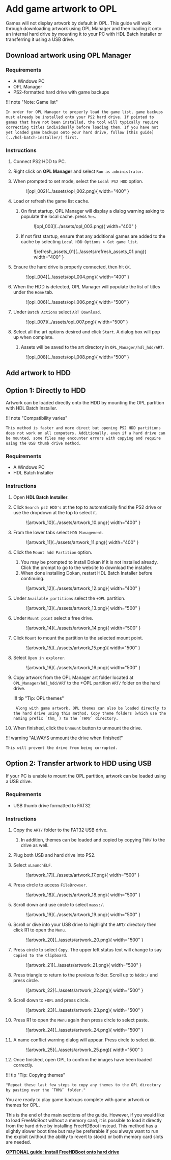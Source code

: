 # Add game artwork to OPL

Games will not display artwork by default in OPL. This guide will walk through downloading artwork using OPL Manager and then loading it onto an internal hard drive by mounting it to your PC with HDL Batch Installer or transferring it using a USB drive.

## Download artwork using OPL Manager

### Requirements

* A Windows PC
* OPL Manager
* PS2-formatted hard drive with game backups

!!! note "Note: Game list"

    In order for OPL Manager to properly load the game list, game backups must already be installed onto your PS2 hard drive. If pointed to games that have not been installed, the tool will typically require correcting titles individually before loading them. If you have not yet loaded game backups onto your hard drive, follow [this guide](../hdl-batch-installer/) first.

### Instructions

1. Connect PS2 HDD to PC.
1. Right click on **OPL Manager** and select `Run as administrator`.
1. When prompted to set mode, select the `Local PS2 HDD` option.

    <figure markdown="span">
      ![opl_002](../assets/opl_002.png){ width="400" }
    </figure>

1. Load or refresh the game list cache.

    1. On first startup, OPL Manager will display a dialog warning asking to populate the local cache. press `Yes`.

        <figure markdown="span">
        ![opl_003](../assets/opl_003.png){ width="400" }
    </figure>

    2. If not first startup, ensure that any additional games are added to the cache by selecting `Local HDD Options > Get game list`.

        <figure markdown="span">
        ![refresh_assets_01](../assets/refresh_assets_01.png){ width="400" }
        </figure>

1. Ensure the hard drive is properly connected, then hit `OK`.

    <figure markdown="span">
      ![opl_004](../assets/opl_004.png){ width="400" }
    </figure>

1. When the HDD is detected, OPL Manager will populate the list of titles under the `Home` tab.

    <figure markdown="span">
      ![opl_006](../assets/opl_006.png){ width="500" }
    </figure>

1. Under `Batch Actions` select `ART Download`.

    <figure markdown="span">
      ![opl_007](../assets/opl_007.png){ width="500" }
    </figure>

1. Select all the art options desired and click `Start`. A dialog box will pop up when complete.

    1. Assets will be saved to the art directory in `OPL_Manager/hdl_hdd/ART`.

    <figure markdown="span">
      ![opl_008](../assets/opl_008.png){ width="500" }
    </figure>

## Add artwork to HDD

## Option 1: Directly to HDD

Artwork can be loaded directly onto the HDD by mounting the OPL partition with HDL Batch Installer.

!!! note "Compatibility varies"

    This method is faster and more direct but opening PS2 HDD partitions does not work on all computers. Additionally, even if a hard drive can be mounted, some files may encounter errors with copying and require using the USB thumb drive method.

### Requirements

* A Windows PC
* HDL Batch Installer

### Instructions

1. Open **HDL Batch Installer**.

2. Click `Search ps2 HDD's` at the top to automatically find the PS2 drive or use the dropdown at the top to select it.

    <figure markdown="span">
      ![artwork_10](../assets/artwork_10.png){ width="400" }
    </figure>

1. From the lower tabs select `HDD Management`.

    <figure markdown="span">
      ![artwork_11](../assets/artwork_11.png){ width="400" }
    </figure>

1. Click the `Mount hdd Partition` option.

    1. You may be prompted to install Dokan if it is not installed already. Click the prompt to go to the website to download the installer.
    1. When done installing Dokan, restart HDL Batch Installer before continuing.

    <figure markdown="span">
      ![artwork_12](../assets/artwork_12.png){ width="400" }
    </figure>

1. Under `Available partitions` select the `+OPL` partition.

    <figure markdown="span">
      ![artwork_13](../assets/artwork_13.png){ width="500" }
    </figure>

1. Under `Mount point` select a free drive.

    <figure markdown="span">
      ![artwork_14](../assets/artwork_14.png){ width="500" }
    </figure>

1. Click `Mount` to mount the partition to the selected mount point.

    <figure markdown="span">
      ![artwork_15](../assets/artwork_15.png){ width="500" }
    </figure>

1. Select `Open in explorer`.

    <figure markdown="span">
      ![artwork_16](../assets/artwork_16.png){ width="500" }
    </figure>

1. Copy artwork from the OPL Manager art folder located at `OPL_Manager/hdl_hdd/ART` to the +OPL partition `ART/` folder on the hard drive.

    !!! tip "Tip: OPL themes"
    
        Along with game artwork, OPL themes can also be loaded directly to the hard drive using this method. Copy theme folders (which use the naming prefix `thm_`) to the `THM/` directory.

1. When finished, click the `Unmount` button to unmount the drive.

!!! warning "ALWAYS unmount the drive when finished!"

    This will prevent the drive from being corrupted.

## Option 2: Transfer artwork to HDD using USB

If your PC is unable to mount the OPL partition, artwork can be loaded using a USB drive.

### Requirements

* USB thumb drive formatted to FAT32

### Instructions

1. Copy the `ART/` folder to the FAT32 USB drive.

    1. In addition, themes can be loaded and copied by copying `THM/` to the drive as well.

1. Plug both USB and hard drive into PS2.

1. Select `uLaunchELF`.

    <figure markdown="span">
      ![artwork_17](../assets/artwork_17.png){ width="500" }
    </figure>

1. Press circle to access `FileBrowser`.

    <figure markdown="span">
      ![artwork_18](../assets/artwork_18.png){ width="500" }
    </figure>

1. Scroll down and use circle to select `mass:/`.

    <figure markdown="span">
      ![artwork_19](../assets/artwork_19.png){ width="500" }
    </figure>

1. Scroll or dive into your USB drive to highlight the `ART/` directory then click R1 to open the `Menu`.

    <figure markdown="span">
      ![artwork_20](../assets/artwork_20.png){ width="500" }
    </figure>

1. Press circle to select `Copy`. The upper left status text will change to say `Copied to the Clipboard`.

    <figure markdown="span">
      ![artwork_21](../assets/artwork_21.png){ width="500" }
    </figure>

1. Press triangle to return to the previous folder. Scroll up to `hdd0:/` and press circle.

    <figure markdown="span">
      ![artwork_22](../assets/artwork_22.png){ width="500" }
    </figure>

1. Scroll down to `+OPL` and press circle.

    <figure markdown="span">
      ![artwork_23](../assets/artwork_23.png){ width="500" }
    </figure>

1. Press R1 to open the `Menu` again then press circle to select paste.

    <figure markdown="span">
      ![artwork_24](../assets/artwork_24.png){ width="500" }
    </figure>

1. A name conflict warning dialog will appear. Press circle to select `OK`.

    <figure markdown="span">
      ![artwork_25](../assets/artwork_25.png){ width="500" }
    </figure>

1. Once finished, open OPL to confirm the images have been loaded correctly.

!!! tip "Tip: Copying themes"

    "Repeat these last few steps to copy any themes to the OPL directory by pasting over the `THM/` folder."

You are ready to play game backups complete with game artwork or themes for OPL.

This is the end of the main sections of the guide. However, if you would like to load FreeMcBoot without a memory card, it is possible to load it directly from the hard drive by installing FreeHDBoot instead. This method has a slightly slower boot time but may be preferable if you always want to run the exploit (without the ability to revert to stock) or both memory card slots are needed.

[**OPTIONAL guide: Install FreeHDBoot onto hard drive**](../install-freehdboot/) 